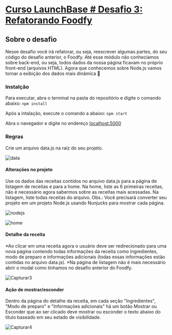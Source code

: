 # [Curso LaunchBase # Desafio 3: Refatorando Foodfy](https://github.com/Rocketseat/bootcamp-launchbase-desafios-03/blob/master/desafios/03-refatorando-foodfy.md)



## Sobre o desafio 
Nesse desafio você irá refatorar, ou seja, reescrever algumas partes, do seu código do desafio anterior, o Foodfy.
Até esse módulo não conhecíamos sobre back-end, ou seja, todos dados da nossa página ficavam no próprio front-end (arquivos HTML).
Agora que conhecemos sobre Node.js vamos tornar a exibição dos dados mais dinâmica 🚀

### Instalção
Para executar, abra o terminal na pasta do repositório e digite o comando abaixo:
`npm install`

Após a intalação, execute o comando a abaixo:
`npm start`

Abra o navegador e digite no endereço [localhost:5000](localhost:5000)


### Regras
Crie um arquivo data.js na raiz do seu projeto.

![data](https://user-images.githubusercontent.com/57117820/75499421-af617900-59a8-11ea-9977-110ee6d2db47.PNG)

#### Alterações no projeto
Use os dados das receitas contidos no arquivo data.js para a página de listagem de receitas e para a home.
Na home, liste as 6 primeiras receitas, não é necessário agora sabermos sobre as receitas mais acessadas.
Na listagem, liste todas receitas do arquivo.
Obs.: Você precisará converter seu projeto em um projeto Node.js usando Nunjucks para mostrar cada página.

![nodejs](https://user-images.githubusercontent.com/57117820/75500055-b25d6900-59aa-11ea-90dc-297b2122a110.PNG)

![home](https://user-images.githubusercontent.com/57117820/75500057-b5585980-59aa-11ea-8e5d-5f12f63265c7.PNG)

#### Detalhe da receita
*Ao clicar em uma receita agora o usuário deve ser redirecionado para uma nova página contendo todas informações da receita como ingredientes, modo de preparo e informações adicionais (todas essas informações estão contidas no arquivo data.js).
*Na página de listagem não é mais necessário abrir o modal como tínhamos no desafio anterior do Foodfy.

![Capturar3](https://user-images.githubusercontent.com/57117820/75500417-a3c38180-59ab-11ea-81e4-4930044fe710.PNG)

#### Ação de mostrar/esconder
Dentro da página do detalhe da receita, em cada seção "Ingredientes", "Modo de preparo" e "Informações adicionais" há um botão Mostrar ou Esconder que ao ser clicado deve mostrar ou esconder o texto abaixo do título baseado em seu estado de visibilidade.

![Capturar4](https://user-images.githubusercontent.com/57117820/75500580-2b10f500-59ac-11ea-8114-941da0e3316a.PNG)
